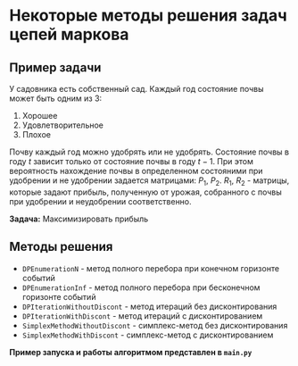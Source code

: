 # Некоторые методы решения задач цепей маркова

## Пример задачи

У садовника есть собственный сад. Каждый год состояние почвы может быть одним из 3:
 1. Хорошее
 2. Удовлетворительное
 3. Плохое

Почву каждый год можно удобрять или не удобрять. Состояние почвы в году $t$ зависит только от состояние почвы в году $t-1$. При этом вероятность нахождение почвы в определенном состояними при удобрении и не удобрении задается матрицами: $P_1$, $P_2$. $R_1$, $R_2$ - матрицы, которые задают прибыль, полученную от урожая, собранного с почвы при удобрении и неудобрении соответственно.

**Задача:** Максимизировать прибыль

## Методы решения

- `DPEnumerationN` - метод полного перебора при конечном горизонте событий
- `DPEnumerationInf` - метод полного перебора при бесконечном горизонте событий
- `DPIterationWithoutDiscont` - метод итераций без дисконтирования
- `DPIterationWithDiscont` - метод итераций c дисконтированием
- `SimplexMethodWithoutDiscont` - симплекс-метод без дисконтирования
- `SimplexMethodWithDiscont` - симплекс-метод с дисконтированием

**Пример запуска и работы алгоритмом представлен в `main.py`**

